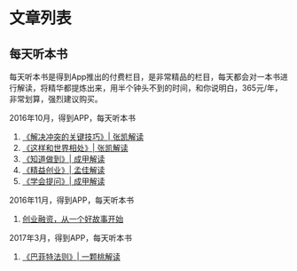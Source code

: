 文章列表
================

每天听本书
----------------

每天听本书是得到App推出的付费栏目，是非常精品的栏目，每天都会对一本书进行解读，将精华都提炼出来，用半个钟头不到的时间，和你说明白，365元/年，非常划算，强烈建议购买。

2016年10月，得到APP，每天听本书

1. [《解决冲突的关键技巧》| 张凯解读](changing-the-conversation-the-17.md)
2. [《这样和世界相处》| 张凯解读](a-challenge-to-manking.md)
3. [《知道做到》| 成甲解读](know-can-do.md)
4. [《精益创业》| 孟佳解读](the-lean-startup.md)
5. [《学会提问》| 成甲解读](asking-the-right-question.md)

2016年11月，得到APP，每天听本书

1. [创业融资，从一个好故事开始](the-six-secrets-of-raising-capital-an-insider-s-guide-for-entrepreneurs)

2017年3月，得到APP，每天听本书

1. [《巴菲特法则》| 一颗桃解读](warren-buffett.md)
